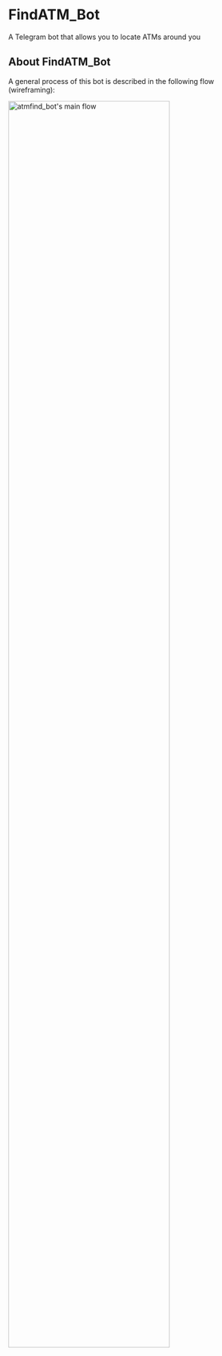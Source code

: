 # FindATM_Bot
A Telegram bot that allows you to locate ATMs around you

## About FindATM_Bot
A general process of this bot is described in the following flow (wireframing):

<img src="https://github.com/ghettopoly/atmfind_bot/blob/master/imgs/Bot%20Flow.png" alt="atmfind_bot's main flow" width="80%">